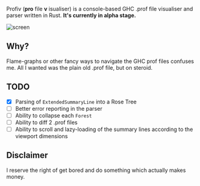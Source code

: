 
Profiv (__pro__ file __v__ isualiser) is a console-based GHC .prof file
visualiser and parser written in Rust. **It's currently in alpha stage.**

![screen](https://cloud.githubusercontent.com/assets/442035/21699454/b62c8cdc-d393-11e6-8d2a-af57bbaf659e.png)

## Why?

Flame-graphs or other fancy ways to navigate the GHC prof files confuses me. All I wanted was the
plain old .prof file, but on steroid.

## TODO

- [X] Parsing of `ExtendedSummaryLine` into a Rose Tree
- [ ] Better error reporting in the parser
- [ ] Ability to collapse each `Forest`
- [ ] Ability to diff 2 .prof files
- [ ] Ability to scroll and lazy-loading of the summary lines according to the viewport dimensions

## Disclaimer

I reserve the right of get bored and do something which actually makes money.
